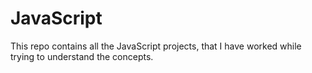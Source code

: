 # JavaScript

This repo contains all the JavaScript projects, that I have worked while trying to understand the concepts.
